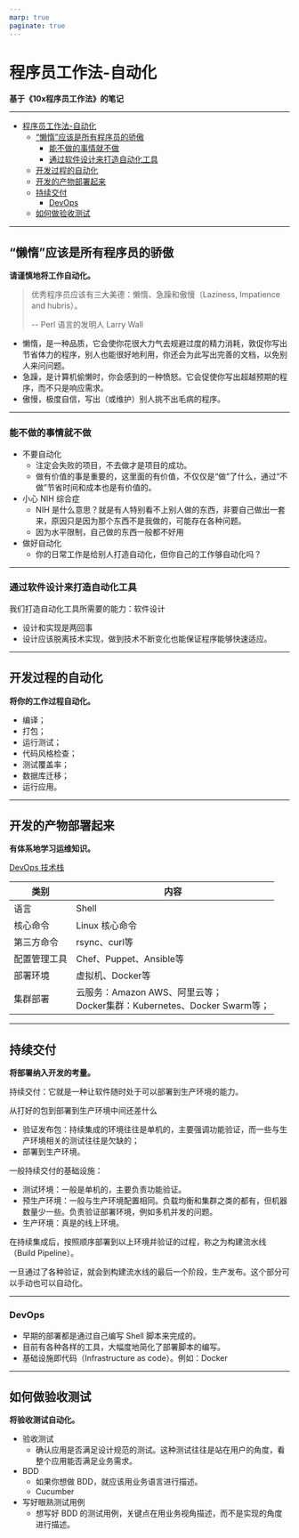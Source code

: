 ```yaml
---
marp: true
paginate: true
---
```


# 程序员工作法-自动化

**基于《10x程序员工作法》的笔记**

---

- [程序员工作法-自动化](#程序员工作法-自动化)
    - [“懒惰”应该是所有程序员的骄傲](#懒惰应该是所有程序员的骄傲)
        - [能不做的事情就不做](#能不做的事情就不做)
        - [通过软件设计来打造自动化工具](#通过软件设计来打造自动化工具)
    - [开发过程的自动化](#开发过程的自动化)
    - [开发的产物部署起来](#开发的产物部署起来)
    - [持续交付](#持续交付)
        - [DevOps](#devops)
    - [如何做验收测试](#如何做验收测试)

---

## “懒惰”应该是所有程序员的骄傲

**请谨慎地将工作自动化。**

> 优秀程序员应该有三大美德：懒惰、急躁和傲慢（Laziness, Impatience and hubris）。
> 
> -- Perl 语言的发明人 Larry Wall 

- 懒惰，是一种品质，它会使你花很大力气去规避过度的精力消耗，敦促你写出节省体力的程序，别人也能很好地利用，你还会为此写出完善的文档，以免别人来问问题。
- 急躁，是计算机偷懒时，你会感到的一种愤怒。它会促使你写出超越预期的程序，而不只是响应需求。
- 傲慢，极度自信，写出（或维护）别人挑不出毛病的程序。

---

### 能不做的事情就不做

- 不要自动化
    - 注定会失败的项目，不去做才是项目的成功。
    - 做有价值的事是重要的，这里面的有价值，不仅仅是“做”了什么，通过“不做”节省时间和成本也是有价值的。
- 小心 NIH 综合症
    - NIH 是什么意思？就是有人特别看不上别人做的东西，非要自己做出一套来，原因只是因为那个东西不是我做的，可能存在各种问题。
    - 因为水平限制，自己做的东西一般都不好用
- 做好自动化
    - 你的日常工作是给别人打造自动化，但你自己的工作够自动化吗？

---

### 通过软件设计来打造自动化工具

我们打造自动化工具所需要的能力：软件设计

- 设计和实现是两回事
- 设计应该脱离技术实现，做到技术不断变化也能保证程序能够快速适应。

---

## 开发过程的自动化

**将你的工作过程自动化。**

- 编译；
- 打包；
- 运行测试；
- 代码风格检查；
- 测试覆盖率；
- 数据库迁移；
- 运行应用。

---

<style scoped>
section {
    font-size: 22px;
}
</style>

## 开发的产物部署起来

**有体系地学习运维知识。**

[DevOps 技术栈](https://chaifeng.com/devops-tech-stack/)

| 类别         | 内容                                                                       |
| ------------ | -------------------------------------------------------------------------- |
| 语言         | Shell                                                                      |
| 核心命令     | Linux 核心命令                                                             |
| 第三方命令   | rsync、curl等                                                              |
| 配置管理工具 | Chef、Puppet、Ansible等                                                    |
| 部署环境     | 虚拟机、Docker等                                                           |
| 集群部署     | 云服务：Amazon AWS、阿里云等；<br>Docker集群：Kubernetes、Docker Swarm等； |

---

<style scoped>
section {
    font-size: 22px;
}
</style>

## 持续交付

**将部署纳入开发的考量。**

持续交付：它就是一种让软件随时处于可以部署到生产环境的能力。

从打好的包到部署到生产环境中间还差什么

- 验证发布包：持续集成的环境往往是单机的，主要强调功能验证，而一些与生产环境相关的测试往往是欠缺的；
- 部署到生产环境。

一般持续交付的基础设施：

- 测试环境：一般是单机的，主要负责功能验证。
- 预生产环境：一般与生产环境配置相同。负载均衡和集群之类的都有，但机器数量少一些。负责验证部署环境，例如多机并发的问题。
- 生产环境：真是的线上环境。

在持续集成后，按照顺序部署到以上环境并验证的过程，称之为构建流水线（Build Pipeline）。

一旦通过了各种验证，就会到构建流水线的最后一个阶段，生产发布。这个部分可以手动也可以自动化。

---

### DevOps

- 早期的部署都是通过自己编写 Shell 脚本来完成的。
- 目前有各种各样的工具，大幅度地简化了部署脚本的编写。
- 基础设施即代码（Infrastructure as code）。例如：Docker

---

## 如何做验收测试

**将验收测试自动化。**

- 验收测试
    - 确认应用是否满足设计规范的测试。这种测试往往是站在用户的角度，看整个应用能否满足业务需求。
- BDD
    - 如果你想做 BDD，就应该用业务语言进行描述。
    - Cucumber
- 写好眼熟测试用例
    - 想写好 BDD 的测试用例，关键点在用业务视角描述，而不是实现的角度进行描述。
